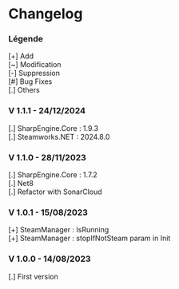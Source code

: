 # Changelog

### Légende 
[+] Add<br>
[\~] Modification<br>
[-] Suppression<br>
[#] Bug Fixes<br>
[.] Others

### V 1.1.1 - 24/12/2024
[.] SharpEngine.Core : 1.9.3<br>
[.] Steamworks.NET : 2024.8.0

### V 1.1.0 - 28/11/2023
[.] SharpEngine.Core : 1.7.2<br>
[.] Net8<br>
[.] Refactor with SonarCloud

### V 1.0.1 - 15/08/2023
[+] SteamManager : IsRunning<br>
[+] SteamManager : stopIfNotSteam param in Init

### V 1.0.0 - 14/08/2023
[.] First version
